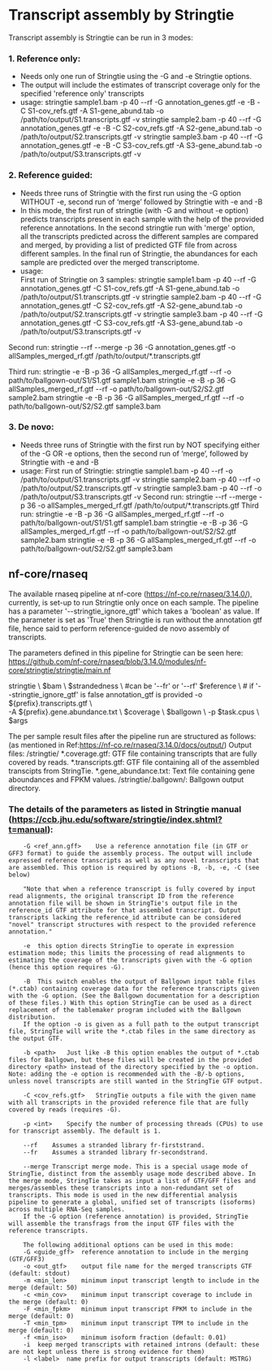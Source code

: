 # Transcript assembly by Stringtie

Transcript assembly is Stringtie can be run in 3 modes:

### 1. Reference only: 
 - Needs only one run of Stringtie using the -G and -e Stringtie options.
 - The output will include the estimates of transcript coverage only for the specified 'reference only' transcripts
 - usage: 
		stringtie sample1.bam -p 40 --rf -G annotation_genes.gtf -e -B -C S1-cov_refs.gtf -A S1-gene_abund.tab -o /path/to/output/S1.transcripts.gtf -v
		stringtie sample2.bam -p 40 --rf -G annotation_genes.gtf -e -B -C S2-cov_refs.gtf -A S2-gene_abund.tab -o /path/to/output/S2.transcripts.gtf -v
		stringtie sample3.bam -p 40 --rf -G annotation_genes.gtf -e -B -C S3-cov_refs.gtf -A S3-gene_abund.tab -o /path/to/output/S3.transcripts.gtf -v 

### 2. Reference guided:
- Needs three runs of Stringtie with the first run using the -G option WITHOUT -e, second run of ‘merge’ followed by Stringtie with -e and -B
- In this mode, the first run of stringtie (with -G and without -e option) predicts transcripts present in each sample with the help of the provided reference annotations. In the second stringtie run with 'merge' option, all the transcripts predicted across the different samples are compared and merged, by providing a list of predicted GTF file from across different samples. In the final run of Stringtie, the abundances for each sample are predicted over the merged transcriptome.
- usage:  
First run of Stringtie on 3 samples:
		stringtie sample1.bam -p 40 --rf -G annotation_genes.gtf -C S1-cov_refs.gtf -A S1-gene_abund.tab -o /path/to/output/S1.transcripts.gtf -v
		stringtie sample2.bam -p 40 --rf -G annotation_genes.gtf -C S2-cov_refs.gtf -A S2-gene_abund.tab -o /path/to/output/S2.transcripts.gtf -v
		stringtie sample3.bam -p 40 --rf -G annotation_genes.gtf -C S3-cov_refs.gtf -A S3-gene_abund.tab -o /path/to/output/S3.transcripts.gtf -v

Second run:
		stringtie --rf --merge -p 36 -G annotation_genes.gtf -o allSamples_merged_rf.gtf /path/to/output/*.transcripts.gtf

Third run:
		stringtie -e -B -p 36 -G allSamples_merged_rf.gtf --rf -o path/to/ballgown-out/S1/S1.gtf sample1.bam
		stringtie -e -B -p 36 -G allSamples_merged_rf.gtf --rf -o path/to/ballgown-out/S2/S2.gtf sample2.bam
		stringtie -e -B -p 36 -G allSamples_merged_rf.gtf --rf -o path/to/ballgown-out/S2/S2.gtf sample3.bam

### 3. De novo:
- Needs three runs of Stringtie with the first run by NOT specifying either of the -G OR -e options, then the second run of ‘merge’, followed by Stringtie with -e and -B
- usage:
First run of Stringtie:
		stringtie sample1.bam -p 40 --rf -o /path/to/output/S1.transcripts.gtf -v
		stringtie sample2.bam -p 40 --rf -o /path/to/output/S2.transcripts.gtf -v
		stringtie sample3.bam -p 40 --rf -o /path/to/output/S3.transcripts.gtf -v
Second run:
		stringtie --rf --merge -p 36 -o allSamples_merged_rf.gtf /path/to/output/*.transcripts.gtf
Third run:
		stringtie -e -B -p 36 -G allSamples_merged_rf.gtf --rf -o path/to/ballgown-out/S1/S1.gtf sample1.bam
		stringtie -e -B -p 36 -G allSamples_merged_rf.gtf --rf -o path/to/ballgown-out/S2/S2.gtf sample2.bam
		stringtie -e -B -p 36 -G allSamples_merged_rf.gtf --rf -o path/to/ballgown-out/S2/S2.gtf sample3.bam


## nf-core/rnaseq 
The available rnaseq pipeline at nf-core (https://nf-co.re/rnaseq/3.14.0/), currently, is set-up to run Stringtie only once on each sample.
The pipeline has a parameter '--stringtie_ignore_gtf' which takes a 'boolean' as value. If the parameter is set as 'True' then Stringtie is run without the annotation gtf file, hence said to perform reference-guided de novo assembly of transcripts.

The parameters defined in this pipeline for Stringtie can be seen here: https://github.com/nf-core/rnaseq/blob/3.14.0/modules/nf-core/stringtie/stringtie/main.nf

stringtie \\
        $bam \\
        $strandedness \\  #can be '--fr' or '--rf' 
        $reference \\     # if '--stringtie_ignore_gtf' is false annotation_gtf is provided
        -o ${prefix}.transcripts.gtf \\  
        -A ${prefix}.gene.abundance.txt \\
        $coverage \\ 
        $ballgown \\
        -p $task.cpus \\
        $args

The per sample result files after the pipeline run are structured as follows: (as mentioned in Ref:https://nf-co.re/rnaseq/3.14.0/docs/output/)
Output files:
	<ALIGNER>/stringtie/
	*.coverage.gtf: GTF file containing transcripts that are fully covered by reads.
	*.transcripts.gtf: GTF file containing all of the assembled transcipts from StringTie.
	*.gene_abundance.txt: Text file containing gene aboundances and FPKM values.
	<ALIGNER>/stringtie/<SAMPLE>.ballgown/: Ballgown output directory.


### The details of the parameters as listed in Stringtie manual (https://ccb.jhu.edu/software/stringtie/index.shtml?t=manual):
		-G <ref_ann.gff>	Use a reference annotation file (in GTF or GFF3 format) to guide the assembly process. The output will include expressed reference transcripts as well as any novel transcripts that are assembled. This option is required by options -B, -b, -e, -C (see below)

		"Note that when a reference transcript is fully covered by input read alignments, the original transcript ID from the reference annotation file will be shown in StringTie's output file in the reference_id GTF attribute for that assembled transcript. Output transcripts lacking the reference_id attribute can be considered "novel" transcript structures with respect to the provided reference annotation."

		-e	this option directs StringTie to operate in expression estimation mode; this limits the processing of read alignments to estimating the coverage of the transcripts given with the -G option (hence this option requires -G).

		-B	This switch enables the output of Ballgown input table files (*.ctab) containing coverage data for the reference transcripts given with the -G option. (See the Ballgown documentation for a description of these files.) With this option StringTie can be used as a direct replacement of the tablemaker program included with the Ballgown distribution.
		If the option -o is given as a full path to the output transcript file, StringTie will write the *.ctab files in the same directory as the output GTF.

		-b <path>	Just like -B this option enables the output of *.ctab files for Ballgown, but these files will be created in the provided directory <path> instead of the directory specified by the -o option. Note: adding the -e option is recommended with the -B/-b options, unless novel transcripts are still wanted in the StringTie GTF output.

		-C <cov_refs.gtf>	StringTie outputs a file with the given name with all transcripts in the provided reference file that are fully covered by reads (requires -G).

		-p <int>	Specify the number of processing threads (CPUs) to use for transcript assembly. The default is 1.

		--rf	Assumes a stranded library fr-firststrand.
		--fr	Assumes a stranded library fr-secondstrand.

		--merge	Transcript merge mode. This is a special usage mode of StringTie, distinct from the assembly usage mode described above. In the merge mode, StringTie takes as input a list of GTF/GFF files and merges/assembles these transcripts into a non-redundant set of transcripts. This mode is used in the new differential analysis pipeline to generate a global, unified set of transcripts (isoforms) across multiple RNA-Seq samples.
		If the -G option (reference annotation) is provided, StringTie will assemble the transfrags from the input GTF files with the reference transcripts.

		The following additional options can be used in this mode:
		-G <guide_gff>	reference annotation to include in the merging (GTF/GFF3)
		-o <out_gtf>	output file name for the merged transcripts GTF (default: stdout)
		-m <min_len>	minimum input transcript length to include in the merge (default: 50)
		-c <min_cov>	minimum input transcript coverage to include in the merge (default: 0)
		-F <min_fpkm>	minimum input transcript FPKM to include in the merge (default: 0)
		-T <min_tpm>	minimum input transcript TPM to include in the merge (default: 0)
		-f <min_iso>	minimum isoform fraction (default: 0.01)
		-i	keep merged transcripts with retained introns (default: these are not kept unless there is strong evidence for them)
		-l <label>	name prefix for output transcripts (default: MSTRG)

